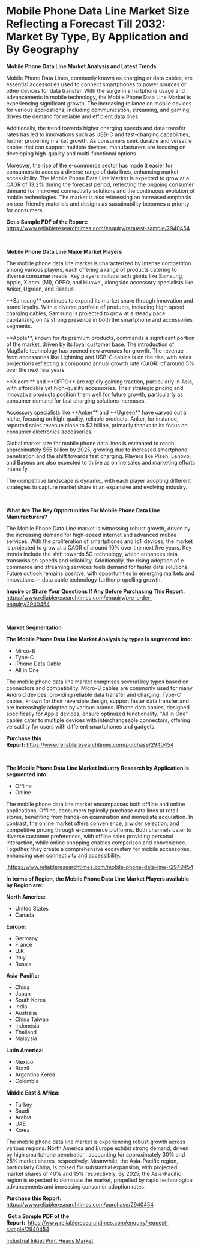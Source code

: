 <p><h1>Mobile Phone Data Line Market Size Reflecting a Forecast Till 2032: Market By Type, By Application and By Geography</h1></p><p><strong>Mobile Phone Data Line Market Analysis and Latest Trends</strong></p>
<p><p>Mobile Phone Data Lines, commonly known as charging or data cables, are essential accessories used to connect smartphones to power sources or other devices for data transfer. With the surge in smartphone usage and advancements in mobile technology, the Mobile Phone Data Line Market is experiencing significant growth. The increasing reliance on mobile devices for various applications, including communication, streaming, and gaming, drives the demand for reliable and efficient data lines.</p><p>Additionally, the trend towards higher charging speeds and data transfer rates has led to innovations such as USB-C and fast-charging capabilities, further propelling market growth. As consumers seek durable and versatile cables that can support multiple devices, manufacturers are focusing on developing high-quality and multi-functional options.</p><p>Moreover, the rise of the e-commerce sector has made it easier for consumers to access a diverse range of data lines, enhancing market accessibility. The Mobile Phone Data Line Market is expected to grow at a CAGR of 13.2% during the forecast period, reflecting the ongoing consumer demand for improved connectivity solutions and the continuous evolution of mobile technologies. The market is also witnessing an increased emphasis on eco-friendly materials and designs as sustainability becomes a priority for consumers.</p></p>
<p><strong>Get a Sample PDF of the Report:&nbsp;</strong> <a href="https://www.reliableresearchtimes.com/enquiry/request-sample/2940454?utm_campaign=2237&utm_medium=2&utm_source=Github&utm_content=ia&utm_term=15032025&utm_id=mobile-phone-data-line">https://www.reliableresearchtimes.com/enquiry/request-sample/2940454</a></p>
<p>&nbsp;</p>
<p><strong>Mobile Phone Data Line Major Market Players</strong></p>
<p><p>The mobile phone data line market is characterized by intense competition among various players, each offering a range of products catering to diverse consumer needs. Key players include tech giants like Samsung, Apple, Xiaomi (MI), OPPO, and Huawei, alongside accessory specialists like Anker, Ugreen, and Baseus.</p><p>**Samsung** continues to expand its market share through innovation and brand loyalty. With a diverse portfolio of products, including high-speed charging cables, Samsung is projected to grow at a steady pace, capitalizing on its strong presence in both the smartphone and accessories segments.</p><p>**Apple**, known for its premium products, commands a significant portion of the market, driven by its loyal customer base. The introduction of MagSafe technology has opened new avenues for growth. The revenue from accessories like Lightning and USB-C cables is on the rise, with sales projections reflecting a compound annual growth rate (CAGR) of around 5% over the next few years.</p><p>**Xiaomi** and **OPPO** are rapidly gaining traction, particularly in Asia, with affordable yet high-quality accessories. Their strategic pricing and innovative products position them well for future growth, particularly as consumer demand for fast charging solutions increases.</p><p>Accessory specialists like **Anker** and **Ugreen** have carved out a niche, focusing on high-quality, reliable products. Anker, for instance, reported sales revenue close to $2 billion, primarily thanks to its focus on consumer electronics accessories.</p><p>Global market size for mobile phone data lines is estimated to reach approximately $55 billion by 2025, growing due to increased smartphone penetration and the shift towards fast charging. Players like Pisen, Lenovo, and Baseus are also expected to thrive as online sales and marketing efforts intensify.</p><p>The competitive landscape is dynamic, with each player adopting different strategies to capture market share in an expansive and evolving industry.</p></p>
<p>&nbsp;</p>
<p><strong>What Are The Key Opportunities For Mobile Phone Data Line Manufacturers?</strong></p>
<p><p>The Mobile Phone Data Line market is witnessing robust growth, driven by the increasing demand for high-speed internet and advanced mobile services. With the proliferation of smartphones and IoT devices, the market is projected to grow at a CAGR of around 10% over the next five years. Key trends include the shift towards 5G technology, which enhances data transmission speeds and reliability. Additionally, the rising adoption of e-commerce and streaming services fuels demand for faster data solutions. Future outlook remains positive, with opportunities in emerging markets and innovations in data cable technology further propelling growth.</p></p>
<p><strong>Inquire or Share Your Questions If Any Before Purchasing This Report:</strong> <a href="https://www.reliableresearchtimes.com/enquiry/pre-order-enquiry/2940454?utm_campaign=2237&utm_medium=2&utm_source=Github&utm_content=ia&utm_term=15032025&utm_id=mobile-phone-data-line">https://www.reliableresearchtimes.com/enquiry/pre-order-enquiry/2940454</a></p>
<p>&nbsp;</p>
<p><strong>Market Segmentation</strong></p>
<p><strong>The Mobile Phone Data Line Market Analysis by types is segmented into:</strong></p>
<p><ul><li>Mirco-B</li><li>Type-C</li><li>iPhone Data Cable</li><li>All in One</li></ul></p>
<p><p>The mobile phone data line market comprises several key types based on connectors and compatibility. Micro-B cables are commonly used for many Android devices, providing reliable data transfer and charging. Type-C cables, known for their reversible design, support faster data transfer and are increasingly adopted by various brands. iPhone data cables, designed specifically for Apple devices, ensure optimized functionality. "All in One" cables cater to multiple devices with interchangeable connectors, offering versatility for users with different smartphones and gadgets.</p></p>
<p><strong>Purchase this Report:&nbsp;</strong><a href="https://www.reliableresearchtimes.com/purchase/2940454?utm_campaign=2237&utm_medium=2&utm_source=Github&utm_content=ia&utm_term=15032025&utm_id=mobile-phone-data-line">https://www.reliableresearchtimes.com/purchase/2940454</a></p>
<p>&nbsp;</p>
<p><strong>The Mobile Phone Data Line Market Industry Research by Application is segmented into:</strong></p>
<p><ul><li>Offline</li><li>Online</li></ul></p>
<p><p>The mobile phone data line market encompasses both offline and online applications. Offline, consumers typically purchase data lines at retail stores, benefiting from hands-on examination and immediate acquisition. In contrast, the online market offers convenience, a wider selection, and competitive pricing through e-commerce platforms. Both channels cater to diverse customer preferences, with offline sales providing personal interaction, while online shopping enables comparison and convenience. Together, they create a comprehensive ecosystem for mobile accessories, enhancing user connectivity and accessibility.</p></p>
<p><a href="https://www.reliableresearchtimes.com/mobile-phone-data-line-r2940454?utm_campaign=2237&utm_medium=2&utm_source=Github&utm_content=ia&utm_term=15032025&utm_id=mobile-phone-data-line">&nbsp;https://www.reliableresearchtimes.com/mobile-phone-data-line-r2940454</a></p>
<p><strong>In terms of Region, the Mobile Phone Data Line Market Players available by Region are:</strong></p>
<p>
    <p> <strong> North America: </strong>
        <ul>
            <li>United States</li>
            <li>Canada</li>
        </ul>
        </p> 
    <p> <strong> Europe: </strong>
        <ul>
            <li>Germany</li>
            <li>France</li>
            <li>U.K.</li>
            <li>Italy</li>
            <li>Russia</li>
        </ul>
        </p> 
    <p> <strong> Asia-Pacific: </strong>
        <ul>
            <li>China</li>
            <li>Japan</li>
            <li>South Korea</li>
            <li>India</li>
            <li>Australia</li>
            <li>China Taiwan</li>
            <li>Indonesia</li>
            <li>Thailand</li>
            <li>Malaysia</li>
        </ul>
        </p> 
    <p> <strong> Latin America: </strong>
        <ul>
            <li>Mexico</li>
            <li>Brazil</li>
            <li>Argentina Korea</li>
            <li>Colombia</li>
        </ul>
        </p> 
    <p> <strong> Middle East & Africa: </strong>
        <ul>
            <li>Turkey</li>
            <li>Saudi</li>
            <li>Arabia</li>
            <li>UAE</li>
            <li>Korea</li>
        </ul>
    </p>
    </p>
<p><p>The mobile phone data line market is experiencing robust growth across various regions. North America and Europe exhibit strong demand, driven by high smartphone penetration, accounting for approximately 30% and 25% market shares, respectively. Meanwhile, the Asia-Pacific region, particularly China, is poised for substantial expansion, with projected market shares of 40% and 15% respectively. By 2025, the Asia-Pacific region is expected to dominate the market, propelled by rapid technological advancements and increasing consumer adoption rates.</p></p>
<p><strong>Purchase this Report: </strong><a href="https://www.reliableresearchtimes.com/purchase/2940454?utm_campaign=2237&utm_medium=2&utm_source=Github&utm_content=ia&utm_term=15032025&utm_id=mobile-phone-data-line">https://www.reliableresearchtimes.com/purchase/2940454</a></p>
<p>&nbsp;<strong>Get a Sample PDF of the Report:&nbsp;&nbsp;</strong><a href="https://www.reliableresearchtimes.com/enquiry/request-sample/2940454?utm_campaign=2237&utm_medium=2&utm_source=Github&utm_content=ia&utm_term=15032025&utm_id=mobile-phone-data-line">https://www.reliableresearchtimes.com/enquiry/request-sample/2940454</a></p>
<p><strong></strong></p>
<p><p><a href="https://github.com/wileonie19657/Market-Research-Report-List-1/blob/main/industrial-inkjet-print-heads-market.md?utm_campaign=2237&utm_medium=2&utm_source=Github&utm_content=ia&utm_term=15032025&utm_id=mobile-phone-data-line">Industrial Inkjet Print Heads Market</a></p></p>